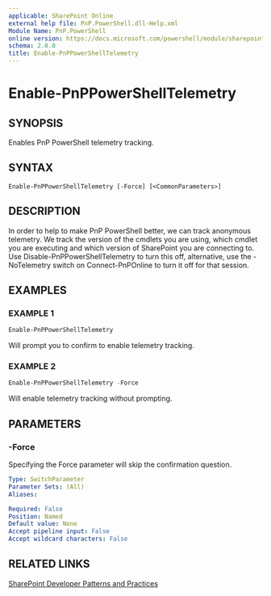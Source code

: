 ```yaml
---
applicable: SharePoint Online
external help file: PnP.PowerShell.dll-Help.xml
Module Name: PnP.PowerShell
online version: https://docs.microsoft.com/powershell/module/sharepoint-pnp/enable-pnppowershelltelemetry
schema: 2.0.0
title: Enable-PnPPowerShellTelemetry
---
```


# Enable-PnPPowerShellTelemetry

## SYNOPSIS
Enables PnP PowerShell telemetry tracking.

## SYNTAX

```
Enable-PnPPowerShellTelemetry [-Force] [<CommonParameters>]
```

## DESCRIPTION
In order to help to make PnP PowerShell better, we can track anonymous telemetry. We track the version of the cmdlets you are using, which cmdlet you are executing and which version of SharePoint you are connecting to. Use Disable-PnPPowerShellTelemetry to turn this off, alternative, use the -NoTelemetry switch on Connect-PnPOnline to turn it off for that session.

## EXAMPLES

### EXAMPLE 1
```powershell
Enable-PnPPowerShellTelemetry
```

Will prompt you to confirm to enable telemetry tracking.

### EXAMPLE 2
```powershell
Enable-PnPPowerShellTelemetry -Force
```

Will enable telemetry tracking without prompting.

## PARAMETERS

### -Force
Specifying the Force parameter will skip the confirmation question.

```yaml
Type: SwitchParameter
Parameter Sets: (All)
Aliases:

Required: False
Position: Named
Default value: None
Accept pipeline input: False
Accept wildcard characters: False
```

## RELATED LINKS

[SharePoint Developer Patterns and Practices](https://aka.ms/sppnp)